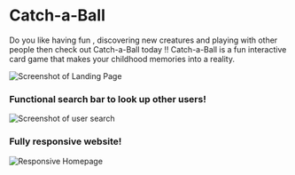 # Catch-a-Ball
Do you like having fun , discovering new creatures and playing with other people then check out Catch-a-Ball today !! Catch-a-Ball is a fun interactive card game that makes your childhood memories into a reality.

![Screenshot of Landing Page](https://github.com/julie17-d/Catch-a-Ball/assets/97305602/3a748ad4-5be2-4929-bf12-ff41b4c8d2ca)

### Functional search bar to look up other users!

![Screenshot of user search](https://github.com/julie17-d/Catch-a-Ball/assets/97305602/e95d5201-51e9-4532-9fb8-83d259a6a9c2)

### Fully responsive website!

![Responsive Homepage](https://github.com/julie17-d/Catch-a-Ball/assets/97305602/088950a0-493d-4e84-bc8a-ede799373160)
